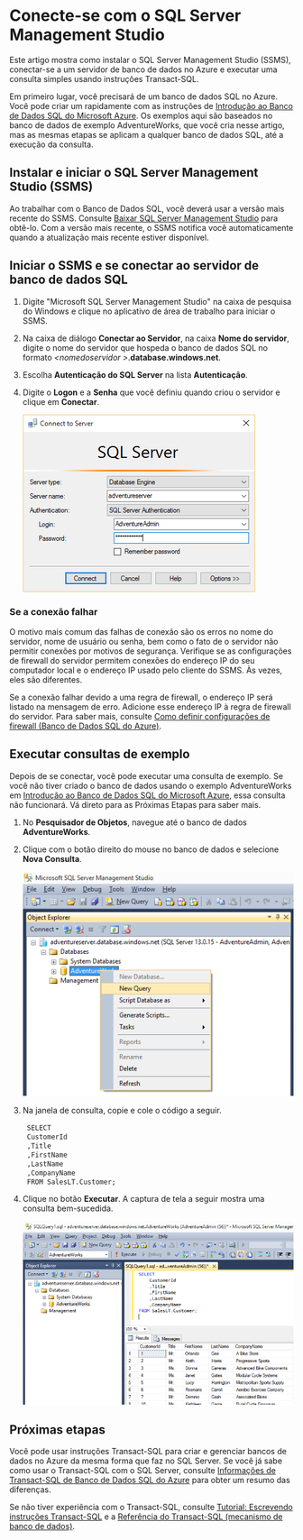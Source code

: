 <properties
	pageTitle="Saiba como se conectar a um Banco de Dados SQL do Azure usando SSMS | Microsoft Azure"
	description="Saiba como se conectar a um Banco de Dados SQL do Azure usando o SSMS."
	services="sql-database"
	documentationCenter=""
	authors="stevestein"
	manager="jeffreyg" 
	editor=""/>

<tags
	ms.service="sql-database"
	ms.workload="data-management"
	ms.tgt_pltfrm="na"
	ms.devlang="na"
	ms.topic="get-started-article"
	ms.date="08/31/2015"
	ms.author="sstein"/>

# Conecte-se com o SQL Server Management Studio
Este artigo mostra como instalar o SQL Server Management Studio (SSMS), conectar-se a um servidor de banco de dados no Azure e executar uma consulta simples usando instruções Transact-SQL.

Em primeiro lugar, você precisará de um banco de dados SQL no Azure. Você pode criar um rapidamente com as instruções de [Introdução ao Banco de Dados SQL do Microsoft Azure](sql-database-get-started.md). Os exemplos aqui são baseados no banco de dados de exemplo AdventureWorks, que você cria nesse artigo, mas as mesmas etapas se aplicam a qualquer banco de dados SQL, até a execução da consulta.

## Instalar e iniciar o SQL Server Management Studio (SSMS)
Ao trabalhar com o Banco de Dados SQL, você deverá usar a versão mais recente do SSMS. Consulte [Baixar SQL Server Management Studio](https://msdn.microsoft.com/library/mt238290.aspx) para obtê-lo. Com a versão mais recente, o SSMS notifica você automaticamente quando a atualização mais recente estiver disponível.

## Iniciar o SSMS e se conectar ao servidor de banco de dados SQL
1. Digite "Microsoft SQL Server Management Studio" na caixa de pesquisa do Windows e clique no aplicativo de área de trabalho para iniciar o SSMS.
2. Na caixa de diálogo **Conectar ao Servidor**, na caixa **Nome do servidor**, digite o nome do servidor que hospeda o banco de dados SQL no formato *&lt;nomedoservidor >*.**database.windows.net**.
3. Escolha **Autenticação do SQL Server** na lista **Autenticação**.
4. Digite o **Logon** e a **Senha** que você definiu quando criou o servidor e clique em **Conectar**.

	![Conectar SSMS ao servidor de Banco de Dados SQL do Azure](./media/sql-database-connect-query-ssms/1-connect.png)

### Se a conexão falhar
O motivo mais comum das falhas de conexão são os erros no nome do servidor, nome de usuário ou senha, bem como o fato de o servidor não permitir conexões por motivos de segurança. Verifique se as configurações de firewall do servidor permitem conexões do endereço IP do seu computador local e o endereço IP usado pelo cliente do SSMS. Às vezes, eles são diferentes.

Se a conexão falhar devido a uma regra de firewall, o endereço IP será listado na mensagem de erro. Adicione esse endereço IP à regra de firewall do servidor. Para saber mais, consulte [Como definir configurações de firewall (Banco de Dados SQL do Azure)](sql-database-configure-firewall-settings.md).

## Executar consultas de exemplo
Depois de se conectar, você pode executar uma consulta de exemplo. Se você não tiver criado o banco de dados usando o exemplo AdventureWorks em [Introdução ao Banco de Dados SQL do Microsoft Azure](sql-database-get-started.md), essa consulta não funcionará. Vá direto para as Próximas Etapas para saber mais.

1. No **Pesquisador de Objetos**, navegue até o banco de dados **AdventureWorks**.
2. Clique com o botão direito do mouse no banco de dados e selecione **Nova Consulta**.

	![Nova consulta](./media/sql-database-connect-query-ssms/4-run-query.png)

3. Na janela de consulta, copie e cole o código a seguir.

		SELECT
		CustomerId
		,Title
		,FirstName
		,LastName
		,CompanyName
		FROM SalesLT.Customer;

4. Clique no botão **Executar**. A captura de tela a seguir mostra uma consulta bem-sucedida.

	![Sucesso](./media/sql-database-connect-query-ssms/5-success.png)

## Próximas etapas
Você pode usar instruções Transact-SQL para criar e gerenciar bancos de dados no Azure da mesma forma que faz no SQL Server. Se você já sabe como usar o Transact-SQL com o SQL Server, consulte [Informações de Transact-SQL de Banco de Dados SQL do Azure](sql-database-transact-sql-information.md) para obter um resumo das diferenças.

Se não tiver experiência com o Transact-SQL, consulte [Tutorial: Escrevendo instruções Transact-SQL](https://msdn.microsoft.com/library/ms365303.aspx) e a [Referência do Transact-SQL (mecanismo de banco de dados)](https://msdn.microsoft.com/library/bb510741.aspx).

<!---HONumber=September15_HO1-->